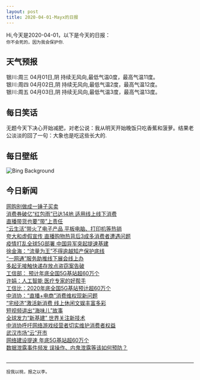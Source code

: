 ```yaml
---
layout: post
title: 2020-04-01-Mayx的日报
---
```


Hi,今天是2020-04-01，以下是今天的日报：<br><small>
你不会死的，因为我会保护你.</small><!--more-->
## 天气预报
银川:周三 04月01日,阴 持续无风向,最低气温0度，最高气温11度。<br>银川:周四 04月02日,阴 持续无风向,最低气温2度，最高气温12度。<br>银川:周五 04月03日,阴 持续无风向,最低气温3度，最高气温13度。
## 每日笑话
无题今天下决心开始减肥，对老公说：我从明天开始晚饭只吃香蕉和菠萝。结果老公淡淡的回了一句：大象也是吃这些长大的.
## 每日壁纸
![Bing Background](https://cn.bing.com/th?id=OHR.TheTwist_EN-US1554358364_1920x1080.jpg&rf=LaDigue_1920x1080.jpg&pid=hp "At the Kistefos Museum's sculpture park in Norway, the Twist bridges the Randselva River via a multipurpose walkway (© Laurian Ghinitoiu)")
## 今日新闻

[网购别做成一锤子买卖](http://it.people.com.cn/n1/2020/0401/c1009-31656836.html)   
[消费券破亿“红包雨”已达14地 适用线上线下消费](http://it.people.com.cn/n1/2020/0401/c1009-31657109.html)   
[直播带货也要“带”上责任](http://it.people.com.cn/n1/2020/0401/c1009-31656824.html)   
[“云生活”带火了电子产品 平板电脑、打印机等热销](http://it.people.com.cn/n1/2020/0401/c1009-31657113.html)   
[夸大和虚假宣传 直播购物热背后3成多消费者遭遇问题](http://it.people.com.cn/n1/2020/0401/c1009-31657112.html)   
[疫情打乱全球5G部署 中国异军突起提速基建](http://it.people.com.cn/n1/2020/0401/c1009-31657133.html)   
[徐金海：“流量为王”不得逾越知产保护底线](http://it.people.com.cn/n1/2020/0401/c1009-31656803.html)   
[“一网通”服务助推线下展会线上办](http://it.people.com.cn/n1/2020/0401/c1009-31656808.html)   
[多起无接触快递存放点盗窃案告破](http://it.people.com.cn/n1/2020/0401/c1009-31656812.html)   
[工信部： 预计年底全国5G基站超60万个](http://it.people.com.cn/n1/2020/0401/c1009-31656663.html)   
[许娟：人工智能 医疗专家的好帮手](http://it.people.com.cn/n1/2020/0401/c1009-31656662.html)   
[工信比：2020年底全国5G基站预计超60万个](http://it.people.com.cn/n1/2020/0401/c1009-31656658.html)   
[中消协：“直播+电商”消费维权现新问题](http://it.people.com.cn/n1/2020/0401/c1009-31656649.html)   
[“宅经济”激活新消费 线上休闲文娱丰富多彩](http://it.people.com.cn/n1/2020/0401/c1009-31656676.html)   
[短视频讲出“海味儿”故事](http://it.people.com.cn/n1/2020/0401/c1009-31656674.html)   
[全球发力“新基建” 世界关注新技术](http://it.people.com.cn/n1/2020/0401/c1009-31656672.html)   
[中消协呼吁网络游戏经营者切实维护消费者权益](http://it.people.com.cn/n1/2020/0401/c1009-31656666.html)   
[武汉市场“云”开市](http://it.people.com.cn/n1/2020/0401/c1009-31656677.html)   
[网络建设提速 年底5G基站超60万个](http://it.people.com.cn/n1/2020/0401/c1009-31656696.html)   
[数据泄露事件频发 误操作、内鬼泄露等该如何预防？](http://it.people.com.cn/n1/2020/0401/c1009-31656749.html)   
<br />

***

<small>投我以桃，报之以李。</small>
